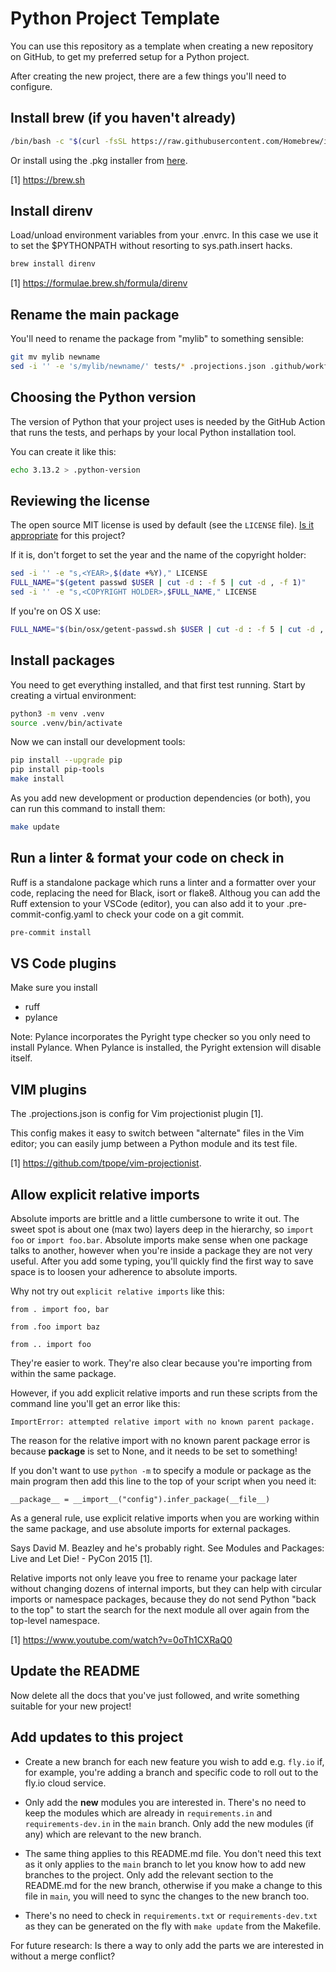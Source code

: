 # Python Project Template

You can use this repository as a template when creating a new repository on GitHub, to get my preferred setup for a Python project.

After creating the new project, there are a few things you'll need to configure.

## Install brew (if you haven't already)

```sh
/bin/bash -c "$(curl -fsSL https://raw.githubusercontent.com/Homebrew/install/HEAD/install.sh)"
```

Or install using the .pkg installer from [here](https://github.com/Homebrew/brew/releases/).

[1] https://brew.sh

## Install direnv

Load/unload environment variables from your .envrc. In this case we use it to set the $PYTHONPATH without resorting to sys.path.insert hacks.

```sh
brew install direnv
```

[1] https://formulae.brew.sh/formula/direnv

## Rename the main package

You'll need to rename the package from "mylib" to something sensible:

```sh
git mv mylib newname
sed -i '' -e 's/mylib/newname/' tests/* .projections.json .github/workflows/python-app.yml .envrc pyproject.toml pyrightconfig.json
```

## Choosing the Python version

The version of Python that your project uses is needed by the GitHub Action that runs the tests, and perhaps by your local Python installation tool.

You can create it like this:

```sh
echo 3.13.2 > .python-version
```

## Reviewing the license

The open source MIT license is used by default (see the `LICENSE` file). [Is it appropriate](https://choosealicense.com/) for this project?

If it is, don't forget to set the year and the name of the copyright holder:

```sh
sed -i '' -e "s,<YEAR>,$(date +%Y)," LICENSE
FULL_NAME="$(getent passwd $USER | cut -d : -f 5 | cut -d , -f 1)"
sed -i '' -e "s,<COPYRIGHT HOLDER>,$FULL_NAME," LICENSE
```

If you're on OS X use:

```sh
FULL_NAME="$(bin/osx/getent-passwd.sh $USER | cut -d : -f 5 | cut -d , -f 1)"
```

## Install packages

You need to get everything installed, and that first test running. Start by creating a virtual environment:

```sh
python3 -m venv .venv
source .venv/bin/activate
```

Now we can install our development tools:

```sh
pip install --upgrade pip
pip install pip-tools
make install
```

As you add new development or production dependencies (or both), you can run this command to install them:

```sh
make update
```

## Run a linter & format your code on check in

Ruff is a standalone package which runs a linter and a formatter over your code, replacing the need for Black, isort or flake8. Althoug you can add the Ruff extension to your VSCode (editor), you can also add it to your .pre-commit-config.yaml to check your code on a git commit.

```sh
pre-commit install
```

## VS Code plugins

Make sure you install

- ruff
- pylance

Note: Pylance incorporates the Pyright type checker so you only need to install Pylance. When Pylance is installed, the Pyright extension will disable itself.

## VIM plugins

The .projections.json is config for Vim projectionist plugin [1].

This config makes it easy to switch between "alternate" files in the Vim
editor; you can easily jump between a Python module and its test file.

[1] https://github.com/tpope/vim-projectionist.

## Allow explicit relative imports

Absolute imports are brittle and a little cumbersone to write it out. The sweet spot is about one (max two) layers deep in the hierarchy, so `import foo` or `import foo.bar`. Absolute imports make sense when one package talks to another, however when you're inside a package they are not very useful. After you add some typing, you'll quickly find the first way to save space is to loosen your adherence to absolute imports.

Why not try out `explicit relative imports` like this:

```
from . import foo, bar
```

```
from .foo import baz
```

```
from .. import foo
```

They're easier to work. They're also clear because you're importing from within the same package.

However, if you add explicit relative imports and run these scripts from the command line you'll get an error like this:

```
ImportError: attempted relative import with no known parent package.
```

The reason for the relative import with no known parent package error is because **package** is set to None, and it needs to be set to something!

If you don't want to use `python -m` to specify a module or package as the main program then add this line to the top of your script when you need it:

`__package__ = __import__("config").infer_package(__file__)`

As a general rule, use explicit relative imports when you are working within the same package, and use absolute imports for external packages.

Says David M. Beazley and he's probably right. See Modules and Packages: Live and Let Die! - PyCon 2015 [1].

Relative imports not only leave you free to rename your package later without changing dozens of internal imports, but they can help with circular imports or namespace packages, because they do not send Python "back to the top" to start the search for the next module all over again from the top-level namespace.

[1] https://www.youtube.com/watch?v=0oTh1CXRaQ0

## Update the README

Now delete all the docs that you've just followed, and write something suitable for your new project!

## Add updates to this project

- Create a new branch for each new feature you wish to add e.g. `fly.io` if, for example, you're adding a branch and specific code to roll out to the fly.io cloud service.

- Only add the **new** modules you are interested in. There's no need to keep the modules which are already in `requirements.in` and `requirements-dev.in` in the `main` branch. Only add the new modules (if any) which are relevant to the new branch.

- The same thing applies to this README.md file. You don't need this text as it only applies to the `main` branch to let you know how to add new branches to the project. Only add the relevant section to the README.md for the new branch, otherwise if you make a change to this file in `main`, you will need to sync the changes to the new branch too.

- There's no need to check in `requirements.txt` or `requirements-dev.txt` as they can be generated on the fly with `make update` from the Makefile.

For future research: Is there a way to only add the parts we are interested in without a merge conflict?
